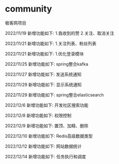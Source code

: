 # community
极客网项目

2022/11/19
新增功能如下:
1.我收到的赞
2.关注、取消关注

2022/11/21
新增功能如下:
1.关注列表、粉丝列表

2022/11/21
新增功能如下:
1.优化登录模块

2022/11/25
新增功能如下:
spring整合kafka

2022/11/27
新增功能如下:
发送系统通知

2022/11/29
新增功能如下:
显示系统通知

2022/11/29
新增功能如下:
spring整合elasticsearch

2022/12/6
新增功能如下:
开发社区搜索功能

2022/12/8
新增功能如下:
权限控制

2022/12/9
新增功能如下:
置顶、加精、删除

2022/12/10
新增功能如下:
Redis高级数据类型

2022/12/12
新增功能如下:
网站数据统计

2022/12/14
新增功能如下:
任务执行和调度